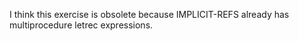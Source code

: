 
I think this exercise is obsolete because IMPLICIT-REFS already has multiprocedure letrec expressions.
